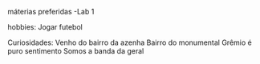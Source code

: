 máterias preferidas
-Lab 1

hobbies:
Jogar futebol

Curiosidades:
Venho do bairro da azenha
Bairro do monumental
Grêmio é puro sentimento
Somos a banda da geral